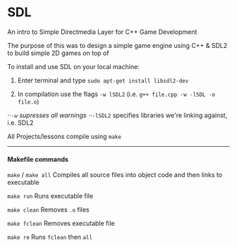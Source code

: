 # SDL
An intro to Simple Directmedia Layer for C++ Game Development

The purpose of this was to design a simple game engine using C++ & SDL2 to build simple 2D games on top of

To install and use SDL on  your local machine:

1. Enter terminal and type `sudo apt-get install libsdl2-dev`

2. In compilation use the flags `-w lSDL2` (i.e. `g++ file.cpp -w -lSDL -o file.o`)

⋅⋅*`-w`              supresses all warnings
⋅⋅*`-lSDL2`          specifies libraries we're linking against, i.e. SDL2

All Projects/lessons compile using `make`

---

#### Makefile commands

`make` / `make all`    Compiles all source files into object code and then links to executable

`make run`             Runs executable file

`make clean`           Removes `.o` files

`make fclean`          Removes executable file

`make re`              Runs `fclean` then `all` 
